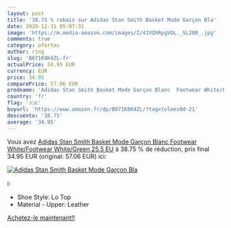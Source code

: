 ```yaml
---
layout: post
title: '38.75 % rabais sur Adidas Stan Smith Basket Mode Garçon Bla'
date: 2020-12-31 05:07:31
image: 'https://m.media-amazon.com/images/I/41VQhRpgVOL._SL200_.jpg'
comments: true
category: ofertas
author: ring
slug: 'B071K8K4ZL-fr'
actualPrice: 34.95 EUR
currency: EUR
price: 34.95
comparePrice: 57.06 EUR
prodname: 'Adidas Stan Smith Basket Mode Garçon Blanc  Footwear White/Footwear White/Green   25.5 EU'
country: 'fr'
flag: '🇫🇷'
buyurl: 'https://www.amazon.fr/dp/B071K8K4ZL/?tag=tolees0d-21'
descuento: '38.75'
average: '34.95'
---
```


Vous avez [Adidas Stan Smith Basket Mode Garçon Blanc  Footwear White/Footwear White/Green   25.5 EU](https://www.amazon.fr/dp/B071K8K4ZL/?tag=tolees0d-21)  à  38.75 % de réduction, prix final  34.95 EUR (original: 57.06 EUR) ici:

[![Adidas Stan Smith Basket Mode Garçon Bla](https://m.media-amazon.com/images/I/41VQhRpgVOL._SL200_.jpg)](https://www.amazon.fr/dp/B071K8K4ZL/?tag=tolees0d-21)

ℹ️:

- Shoe Style: Lo Top
- Material - Upper: Leather

[Achetez-le maintenant!!](https://www.amazon.fr/dp/B071K8K4ZL/?tag=tolees0d-21)
